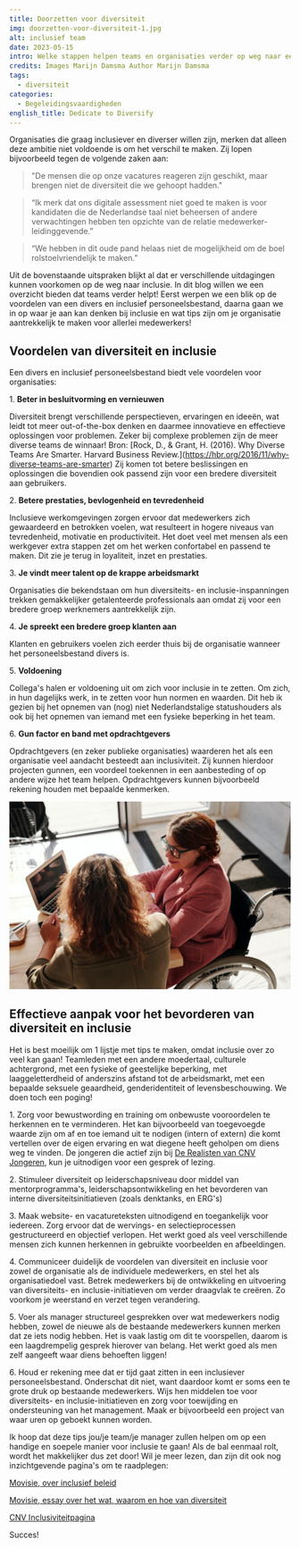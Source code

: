 ```yaml
---
title: Doorzetten voor diversiteit
img: doorzetten-voor-diversiteit-1.jpg
alt: inclusief team
date: 2023-05-15
intro: Welke stappen helpen teams en organisaties verder op weg naar een inclusief personeelsbestand?
credits: Images Marijn Damsma Author Marijn Damsma
tags:
  - diversiteit
categories:
  - Begeleidingsvaardigheden
english_title: Dedicate to Diversify
---
```


Organisaties die graag inclusiever en diverser willen zijn, merken dat alleen deze ambitie niet voldoende is om het verschil te maken. Zij lopen bijvoorbeeld tegen de volgende zaken aan:

> "De mensen die op onze vacatures reageren zijn geschikt, maar brengen niet de diversiteit die we gehoopt hadden."

> “Ik merk dat ons digitale assessment niet goed te maken is voor kandidaten die de Nederlandse taal niet beheersen of andere verwachtingen hebben ten opzichte van de relatie medewerker-leidinggevende.”

> “We hebben in dit oude pand helaas niet de mogelijkheid om de boel rolstoelvriendelijk te maken.”

Uit de bovenstaande uitspraken blijkt al dat er verschillende uitdagingen kunnen voorkomen op de weg naar inclusie. In dit blog willen we een overzicht bieden dat teams verder helpt! Eerst werpen we een blik op de voordelen van een divers en inclusief personeelsbestand, daarna gaan we in op waar je aan kan denken bij inclusie en wat tips zijn om je organisatie aantrekkelijk te maken voor allerlei medewerkers!

## Voordelen van diversiteit en inclusie

Een divers en inclusief personeelsbestand biedt vele voordelen voor organisaties:

1\. **Beter in besluitvorming en vernieuwen**

Diversiteit brengt verschillende perspectieven, ervaringen en ideeën, wat leidt tot meer out-of-the-box denken en daarmee innovatieve en effectieve oplossingen voor problemen. Zeker bij complexe problemen zijn de meer diverse teams de winnaar! Bron: \[Rock, D., & Grant, H. (2016). Why Diverse Teams Are Smarter. Harvard Business Review.\](https://hbr.org/2016/11/why-diverse-teams-are-smarter) Zij komen tot betere beslissingen en oplossingen die bovendien ook passend zijn voor een bredere diversiteit aan gebruikers.

2\. **Betere prestaties, bevlogenheid en tevredenheid**

Inclusieve werkomgevingen zorgen ervoor dat medewerkers zich gewaardeerd en betrokken voelen, wat resulteert in hogere niveaus van tevredenheid, motivatie en productiviteit. Het doet veel met mensen als een werkgever extra stappen zet om het werken confortabel en passend te maken. Dit zie je terug in loyaliteit, inzet en prestaties.

3\. **Je vindt meer talent op de krappe arbeidsmarkt**

Organisaties die bekendstaan om hun diversiteits- en inclusie-inspanningen trekken gemakkelijker getalenteerde professionals aan omdat zij voor een bredere groep werknemers aantrekkelijk zijn.

4\. **Je spreekt een bredere groep klanten aan**

Klanten en gebruikers voelen zich eerder thuis bij de organisatie wanneer het personeelsbestand divers is.

5\. **Voldoening**

Collega's halen er voldoening uit om zich voor inclusie in te zetten. Om zich, in hun dagelijks werk, in te zetten voor hun normen en waarden. Dit heb ik gezien bij het opnemen van (nog) niet Nederlandstalige statushouders als ook bij het opnemen van iemand met een fysieke beperking in het team.

6\. **Gun factor en band met opdrachtgevers**

Opdrachtgevers (en zeker publieke organisaties) waarderen het als een organisatie veel aandacht besteedt aan inclusiviteit. Zij kunnen hierdoor projecten gunnen, een voordeel toekennen in een aanbesteding of op andere wijze het team helpen. Opdrachtgevers kunnen bijvoorbeeld rekening houden met bepaalde kenmerken.

![2 mensen met elkaar aan vergadertafel, 1 zit in een rolstoel](./doorzetten-voor-diversiteit-2.jpg)

## Effectieve aanpak voor het bevorderen van diversiteit en inclusie

Het is best moeilijk om 1 lijstje met tips te maken, omdat inclusie over zo veel kan gaan! Teamleden met een andere moedertaal, culturele achtergrond, met een fysieke of geestelijke beperking, met laaggeletterdheid of anderszins afstand tot de arbeidsmarkt, met een bepaalde seksuele geaardheid, genderidentiteit of levensbeschouwing. We doen toch een poging!

1\. Zorg voor bewustwording en training om onbewuste vooroordelen te herkennen en te verminderen. Het kan bijvoorbeeld van toegevoegde waarde zijn om af en toe iemand uit te nodigen (intern of extern) die komt vertellen over de eigen ervaring en wat diegene heeft geholpen om diens weg te vinden. De jongeren die actief zijn bij [De Realisten van CNV Jongeren](https://cnvjongeren.nl/inclusiviteit/realisten-academie-2-0-de-inclusie-makers/), kun je uitnodigen voor een gesprek of lezing.

2\. Stimuleer diversiteit op leiderschapsniveau door middel van mentorprogramma's, leiderschapsontwikkeling en het bevorderen van interne diversiteitsinitiatieven (zoals denktanks, en ERG's)

3\. Maak website- en vacatureteksten uitnodigend en toegankelijk voor iedereen. Zorg ervoor dat de wervings- en selectieprocessen gestructureerd en objectief verlopen. Het werkt goed als veel verschillende mensen zich kunnen herkennen in gebruikte voorbeelden en afbeeldingen.

4\. Communiceer duidelijk de voordelen van diversiteit en inclusie voor zowel de organisatie als de individuele medewerkers, en stel het als organisatiedoel vast. Betrek medewerkers bij de ontwikkeling en uitvoering van diversiteits- en inclusie-initiatieven om verder draagvlak te creëren. Zo voorkom je weerstand en verzet tegen verandering.

5\. Voer als manager structureel gesprekken over wat medewerkers nodig hebben, zowel de nieuwe als de bestaande medewerkers kunnen merken dat ze iets nodig hebben. Het is vaak lastig om dit te voorspellen, daarom is een laagdrempelig gesprek hierover van belang. Het werkt goed als men zelf aangeeft waar diens behoeften liggen!

6\. Houd er rekening mee dat er tijd gaat zitten in een inclusiever personeelsbestand. Onderschat dit niet, want daardoor komt er soms een te grote druk op bestaande medewerkers. Wijs hen middelen toe voor diversiteits- en inclusie-initiatieven en zorg voor toewijding en ondersteuning van het management. Maak er bijvoorbeeld een project van waar uren op geboekt kunnen worden.

Ik hoop dat deze tips jou/je team/je manager zullen helpen om op een handige en soepele manier voor inclusie te gaan! Als de bal eenmaal rolt, wordt het makkelijker dus zet door! Wil je meer lezen, dan zijn dit ook nog inzichtgevende pagina's om te raadplegen:

[Movisie, over inclusief beleid](https://www.movisie.nl/inclusief-beleid)

[Movisie, essay over het wat, waarom en hoe van diversiteit](https://www.movisie.nl/publicatie/essay-inclusie-diversiteit-wat-waarom-hoe)

[CNV Inclusiviteitpagina](https://cnvjongeren.nl/inclusiviteit/)

Succes!
